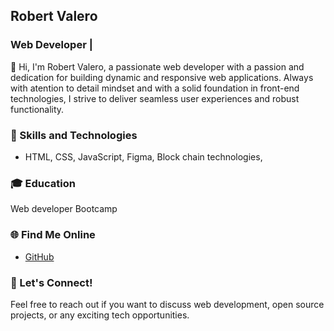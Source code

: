 ## Robert Valero

### Web Developer |

👋 Hi, I'm Robert Valero, a passionate web developer with a passion and dedication for building dynamic and responsive web applications. Always with atention to detail mindset and with a solid foundation in front-end technologies, I strive to deliver seamless user experiences and robust functionality.

### 🚀 Skills and Technologies

- HTML, CSS, JavaScript, Figma, Block chain technologies, 
    

### 🎓 Education
Web developer Bootcamp


### 🌐 Find Me Online

- [GitHub](https://github.com/robvalero)



### 💬 Let's Connect!

Feel free to reach out if you want to discuss web development, open source projects, or any exciting tech opportunities.

